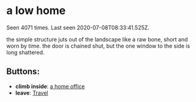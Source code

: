 # a low home

Seen 4071 times. Last seen 2020-07-08T08:33:41.525Z.

the simple structure juts out of the landscape like a raw bone, short and worn by time. the door is chained shut, but the one window to the side is long shattered.

## Buttons:

- **climb inside**: [a home office](a-home-office-hbfou6.md)
- **leave**: [Travel](Travel-travel.md)